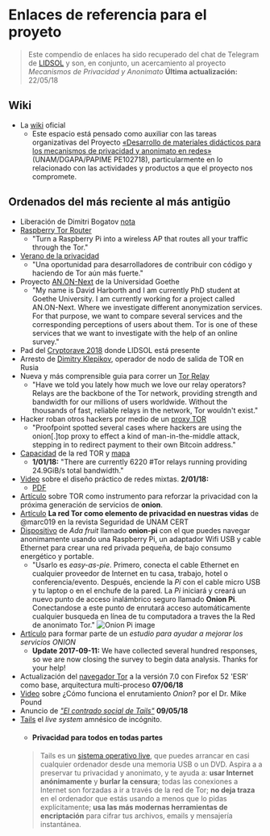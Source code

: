 # Enlaces de referencia para el proyeto
> Este compendio de enlaces ha sido recuperado del chat de Telegram de [LIDSOL](t.me/lidsol) y son, en conjunto, un acercamiento al proyecto _Mecanismos de Privacidad y Anonimato_
> __Última actualización:__ 22/05/18

## Wiki
* La [wiki](https://wiki.priv-anon.unam.mx/) oficial
	* Este espacio está pensado como auxiliar con las tareas organizativas del Proyecto [«Desarrollo de materiales didácticos para los mecanismos de privacidad y anonimato en redes»](https://www.priv-anon.unam.mx/) (UNAM/DGAPA/PAPIME PE102718), particularmente en lo relacionado con las actividades y productos a que el proyecto nos compromete.

## Ordenados del más reciente al más antigüo
* Liberación de Dimitri Bogatov [nota](http://www.jornada.unam.mx/2018/05/19/opinion/021o1mun)
* [Raspberry Tor Router](https://hackaday.io/project/4223-raspberry-tor-router)
  * "Turn a Raspberry Pi into a wireless AP that routes all your traffic through the Tor."
* [Verano de la privacidad](https://blog.torproject.org/join-tors-summer-privacy)
	* "Una oportunidad para desarrolladores de contribuir con código y haciendo de Tor aún más fuerte."
* Proyecto [AN.ON-Next](https://www.anon-next.de) de la Universidad Goethe
	* "My name is David Harborth and I am currently PhD student at Goethe University. I am currently working for a project called AN.ON-Next. Where we investigate different anonymization services. For that purpose, we want to compare several services and the corresponding perceptions of users about them. Tor is one of these services that we want to investigate with the help of an online survey."
* Pad del [Cryptorave 2018](https://pad.riseup.net/p/cryptorave2018_tor_tails) donde LIDSOL está presente
* Arresto de [Dimitry Klepikov](https://lists.torproject.org/pipermail/tor-talk/2018-February/043981.html), operador de nodo de salida de TOR en Rusia
* Nueva y más comprensible guia para correr un [Tor Relay](https://blog.torproject.org/new-guide-running-tor-relay)
	* "Have we told you lately how much we love our relay operators? Relays are the backbone of the Tor network, providing strength and bandwidth for our millions of users worldwide. Without the thousands of fast, reliable relays in the network, Tor wouldn't exist."
* Hacker roban otros hackers por medio de un [proxy TOR](https://www.infosecurity-magazine.com/news/hackers-steal-ransomware-payments/)
	* "Proofpoint spotted several cases where hackers are using the onion[.]top proxy to effect a kind of man-in-the-middle attack, stepping in to redirect payment to their own Bitcoin address."
* [Capacidad](https://metrics.torproject.org/networksize.html) de la red TOR y [mapa](https://twitter.com/TorAtlas/status/947990454511030275)
	* __1/01/18:__ "There are currently 6220 #Tor relays running providing 24.9GiB/s total bandwidth."
* [Video](https://media.ccc.de/v/34c3-8974-practical_mix_network_design) sobre el diseño práctico de redes mixtas. __2/01/18:__
	* [PDF](https://mirrors.dotsrc.org/cdn.media.ccc.de/congress/2017/slides-pdf/34c3-8974-practical_mix_network_design.pdf)
* [Artículo](https://thehackernews.com/2017/11/tor-onion-service.html) sobre TOR como instrumento para  reforzar la privacidad con la próxima generación de servicios de __onion__.
* [Artículo](https://revista.seguridad.unam.mx/numero30/la-red-tor-como-elemento-de-privacidad-en-nuestras-vidas) __La red Tor como elemento de privacidad en nuestras vidas__ de @marc019 en la revista Seguridad de UNAM CERT
* [Dispositivo](https://learn.adafruit.com/onion-pi/overview) de _Ada fruit_ llamado __onion-pi__ con el que puedes navegar anonimamente usando una Raspberry Pi, un adaptador Wifi USB y cable Ethernet para crear una red privada pequeña, de bajo consumo energético y portable.
	* "Usarlo es _easy-as-pie_. Primero, conecta el cable Ethernet en cualquier proveedor de Internet en tu casa, trabajo, hotel o conferencia/evento. Después, enciende la *Pi* con el cable micro USB y tu laptop o en el enchufe de la pared. La *Pi* iniciará y creará un nuevo punto de acceso inalámbrico seguro llamado __Onion Pi__. Conectandose a este punto de enrutará acceso automáticamente cualquier busqueda en línea de tu computadora a traves the la Red de anonimato Tor."
	![Onion Pi image](https://cdn-learn.adafruit.com/assets/assets/000/009/059/original/raspberry_pi_onionpi.jpg?1396881734)
* [Artículo](https://blog.torproject.org/take-part-study-help-improve-onion-services) para formar parte de un _estudio para ayudar a mejorar los servicios ONION_
	* __Update 2017-09-11:__ We have collected several hundred responses, so we are now closing the survey to begin data analysis. Thanks for your help!
* Actualización del [navegador Tor](http://www.tomshardware.com/news/tor-browser-7-multi-process-architecture,34695.html) a la versión 7.0 con Firefox 52 'ESR' como base, arquitectura multi-proceso __07/06/18__
* [Video](https://www.youtube.com/watch?v=QRYzre4bf7I) sobre ¿Cómo funciona el enrutamiento _Onion_? por el Dr. Mike Pound
* Anuncio de [_"El contrado social de Tails"_](https://lwn.net/Articles/722257/) __09/05/18__
* [Tails](https://tails.boum.org/) el _live system_ amnésico de incógnito.
	* #### __Privacidad para todos en todas partes__
	> Tails es un [sistema operativo live](https://es.wikipedia.org/wiki/Live%5FCD), que puedes arrancar en casi cualquier ordenador desde una memoria USB o un DVD.
	> Aspira a a preservar tu privacidad y anonimato, y te ayuda a: __usar Internet anónimamente__ y __burlar la censura__; todas las conexiones a Internet son forzadas a ir a través de la red de Tor; __no deja traza__ en el ordenador que estás usando a menos que lo pidas explícitamente; __usa las más modernas herramientas de encriptación__ para cifrar tus archivos, emails y mensajería instantánea.
